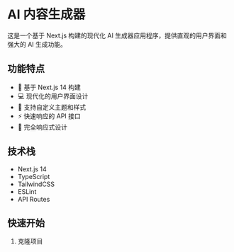 # AI 内容生成器

这是一个基于 Next.js 构建的现代化 AI 生成器应用程序，提供直观的用户界面和强大的 AI 生成功能。

## 功能特点

- 🚀 基于 Next.js 14 构建
- 💻 现代化的用户界面设计
- 🎨 支持自定义主题和样式
- ⚡ 快速响应的 API 接口
- 📱 完全响应式设计

## 技术栈

- Next.js 14
- TypeScript
- TailwindCSS
- ESLint
- API Routes

## 快速开始

1. 克隆项目
